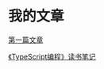 # 我的文章

[第一篇文章](post/20220427-第一篇文章/第一篇文章.md)

[《TypeScript编程》读书笔记](post/20220427-《TypeScript编程》读书笔记/《TypeScript编程》读书笔记.md)